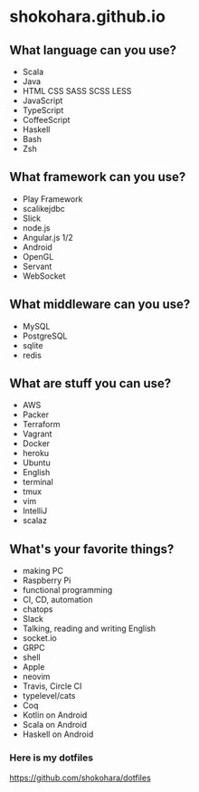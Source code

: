 # shokohara.github.io

## What language can you use?
- Scala
- Java
- HTML CSS SASS SCSS LESS
- JavaScript
- TypeScript
- CoffeeScript
- Haskell
- Bash
- Zsh

## What framework can you use?
- Play Framework
- scalikejdbc
- Slick
- node.js
- Angular.js 1/2
- Android
- OpenGL
- Servant
- WebSocket

## What middleware can you use?
- MySQL
- PostgreSQL
- sqlite
- redis

## What are stuff you can use?
- AWS
- Packer
- Terraform
- Vagrant
- Docker
- heroku
- Ubuntu
- English
- terminal
- tmux
- vim
- IntelliJ
- scalaz

## What's your favorite things?
- making PC
- Raspberry Pi
- functional programming
- CI, CD, automation
- chatops
- Slack
- Talking, reading and writing English
- socket.io
- GRPC
- shell
- Apple
- neovim
- Travis, Circle CI
- typelevel/cats
- Coq
- Kotlin on Android
- Scala on Android
- Haskell on Android

### Here is my dotfiles
https://github.com/shokohara/dotfiles
